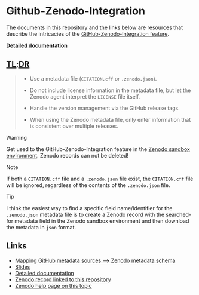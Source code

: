 # Github-Zenodo-Integration

The documents in this repository and the links below are resources that describe the intricacies of the [GitHub-Zenodo-Integration feature](https://help.zenodo.org/docs/profile/linking-accounts/).


 **[Detailed documentation](documentation/github_zenodo_integration.md)**

## [TL;DR](https://en.wikipedia.org/wiki/TL;DR)


> - Use a metadata file (`CITATION.cff` or `.zenodo.json`).
>  
> - Do not include license information in the metadata file, but let the
Zenodo agent interpret the `LICENSE` file itself.
>
> - Handle the version management via the GitHub release tags.
> 
> - When using the Zenodo metadata file, only enter
information that is consistent over multiple releases.

> [!WARNING]
> Get used to the GitHub-Zenodo-Integration feature in the [Zenodo sandbox environment](https://sandbox.zenodo.org/login/). Zenodo records can not be deleted!



> [!NOTE]
>  If both a `CITATION.cff` file and a `.zenodo.json` file exist, the `CITATION.cff` file will be ignored, regardless of the contents of the `.zenodo.json` file.

> [!TIP]
> I think the easiest way to find a specific field name/identifier for the `.zenodo.json` metadata file is to create a Zenodo record with the searched-for metadata field in the Zenodo sandbox environment and then download the metadata in `json` format.

## Links

- [Mapping GitHub metadata sources --> Zenodo metadata schema](https://docs.google.com/spreadsheets/d/14XAITKJBJQ8JJBGAX_rkhZtm3W_4EjkQBwkY5Up6xEk/edit?usp=sharing)
- [Slides](https://docs.google.com/presentation/d/107sWUOuTP_UIZXYF3QcefZrjXndOT11h9WE4Vxdf33c/edit?usp=sharing)
- [Detailed documentation](documentation/github_zenodo_integration.md)
- [Zenodo record linked to this repository](https://doi.org/10.5281/zenodo.14859938)
- [Zenodo help page on this topic](https://support.zenodo.org/help/en-gb/24-github-integration)

